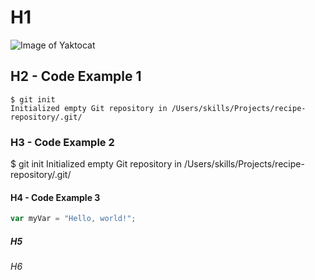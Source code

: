 # H1

![Image of Yaktocat](https://octodex.github.com/images/yaktocat.png)

## H2 - Code Example 1

```
$ git init
Initialized empty Git repository in /Users/skills/Projects/recipe-repository/.git/
```

### H3 - Code Example 2

$ git init
Initialized empty Git repository in /Users/skills/Projects/recipe-repository/.git/

#### H4 - Code Example 3

``` javascript
var myVar = "Hello, world!";
```

##### H5
###### H6
